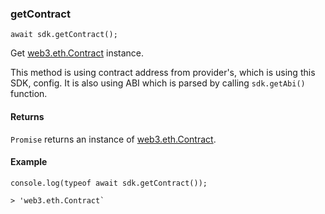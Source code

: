 ### getContract

```
await sdk.getContract();
```

Get [web3.eth.Contract](https://web3js.readthedocs.io/en/v1.7.4/web3-eth-contract.html)
instance.

This method is using contract address from provider's,
which is using this SDK, config. It is also using ABI
which is parsed by calling `sdk.getAbi()` function.

#### Returns

`Promise` returns an instance of [web3.eth.Contract](https://web3js.readthedocs.io/en/v1.7.4/web3-eth-contract.html).

#### Example

```
console.log(typeof await sdk.getContract());

> 'web3.eth.Contract`
```